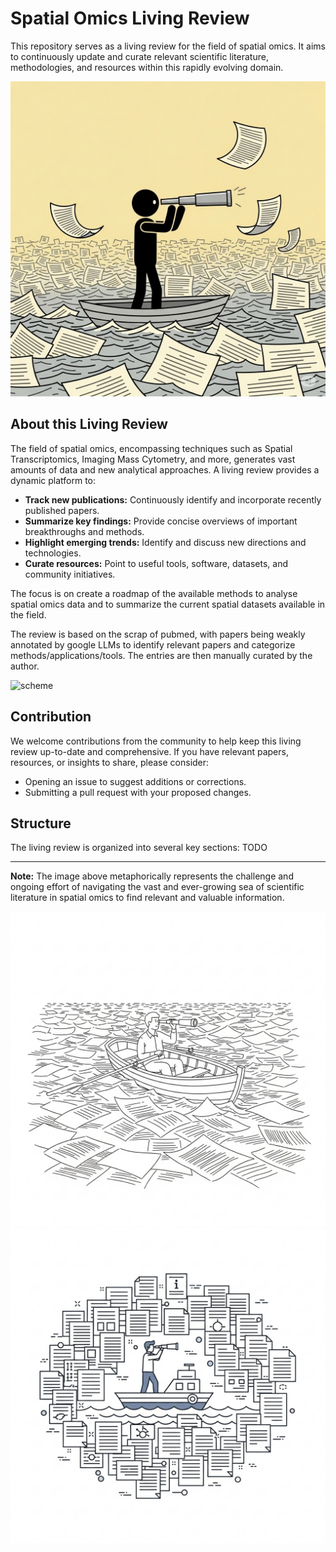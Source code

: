 # Spatial Omics Living Review

This repository serves as a living review for the field of spatial omics. 
It aims to continuously update and curate relevant scientific literature, methodologies,
and resources within this rapidly evolving domain.


![Man in boat on a sea of papers](figures/img_2.png)



## About this Living Review

The field of spatial omics, encompassing techniques such as Spatial Transcriptomics,
Imaging Mass Cytometry, and more, generates vast amounts of data and new analytical approaches. A living review provides a dynamic platform to:

* **Track new publications:** Continuously identify and incorporate recently published papers.
* **Summarize key findings:** Provide concise overviews of important breakthroughs and methods.
* **Highlight emerging trends:** Identify and discuss new directions and technologies.
* **Curate resources:** Point to useful tools, software, datasets, and community initiatives.

The focus is on create a roadmap of the available methods to analyse spatial omics data and to 
summarize the current spatial datasets available in the field.

The review is based on the scrap of pubmed, with papers being weakly annotated
by google LLMs to identify relevant papers and categorize methods/applications/tools. 
The entries are then manually curated by the author.


![scheme](figures/scheme1.png)
## Contribution

We welcome contributions from the community to help keep this living review up-to-date and comprehensive. If you have relevant papers, resources, or insights to share, please consider:

* Opening an issue to suggest additions or corrections.
* Submitting a pull request with your proposed changes.

## Structure

The living review is organized into several key sections:
TODO

---

**Note:** The image above metaphorically represents the challenge and ongoing 
effort of navigating the vast and ever-growing sea of scientific literature in 
spatial omics to find relevant and valuable information.




![Man in boat on a sea of papers](figures/img_1.png)
![Man in boat on a sea of papers](figures/img.png)